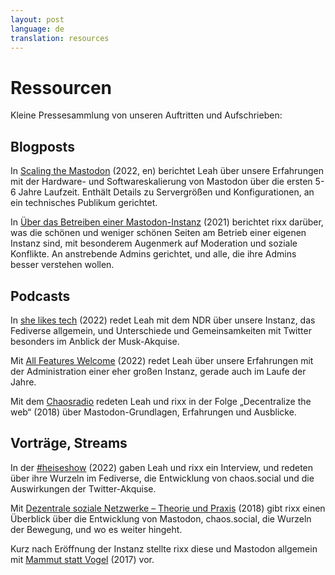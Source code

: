 ```yaml
---
layout: post
language: de
translation: resources
---
```

# Ressourcen

Kleine Pressesammlung von unseren Auftritten und Aufschrieben:

## Blogposts

In [Scaling the Mastodon](https://leah.is/posts/scaling-the-mastodon/) (2022, en) berichtet Leah über unsere Erfahrungen
mit der Hardware- und Softwareskalierung von Mastodon über die ersten 5-6 Jahre Laufzeit. Enthält Details zu
Servergrößen und Konfigurationen, an ein technisches Publikum gerichtet.

In [Über das Betreiben einer Mastodon-Instanz](https://rixx.de/de/blog/on-running-a-mastodon-instance/) (2021) berichtet
rixx darüber, was die schönen und weniger schönen Seiten am Betrieb einer eigenen Instanz sind, mit besonderem Augenmerk
auf Moderation und soziale Konflikte. An anstrebende Admins gerichtet, und alle, die ihre Admins besser verstehen
wollen.

## Podcasts

In [she likes
tech](https://www.ardaudiothek.de/episode/she-likes-tech-der-podcast-ueber-technologie/troeoet-statt-tweet-mit-leah-oswald/ndr/12114311/)
(2022) redet Leah mit dem NDR über unsere Instanz, das Fediverse allgemein, und Unterschiede und Gemeinsamkeiten mit
Twitter besonders im Anblick der Musk-Akquise.

Mit [All Features Welcome](https://features-welcome.de/?podcast=all-features-welcome-009-mastodon) (2022) redet Leah
über unsere Erfahrungen mit der Administration einer eher großen Instanz, gerade auch im Laufe der Jahre.

Mit dem [Chaosradio](https://chaosradio.de/cr249-decentralizetheweb) redeten Leah und rixx in der Folge „Decentralize
the web“ (2018) über Mastodon-Grundlagen, Erfahrungen und Ausblicke.

## Vorträge, Streams

In der [#heiseshow](https://www.youtube.com/watch?v=GfxFqJCTwuo) (2022) gaben Leah und rixx ein Interview, und redeten
über ihre Wurzeln im Fediverse, die Entwicklung von chaos.social und die Auswirkungen der Twitter-Akquise.

Mit [Dezentrale soziale Netzwerke – Theorie und
Praxis](https://media.ccc.de/v/gpn18-175-dezentrale-soziale-netzwerke-theorie-und-praxis) (2018) gibt rixx einen
Überblick über die Entwicklung von Mastodon, chaos.social, die Wurzeln der Bewegung, und wo es weiter hingeht.

Kurz nach Eröffnung der Instanz stellte rixx diese und Mastodon allgemein mit [Mammut statt
Vogel](https://media.ccc.de/v/gpn17-8575-mammut_statt_vogel) (2017) vor.

